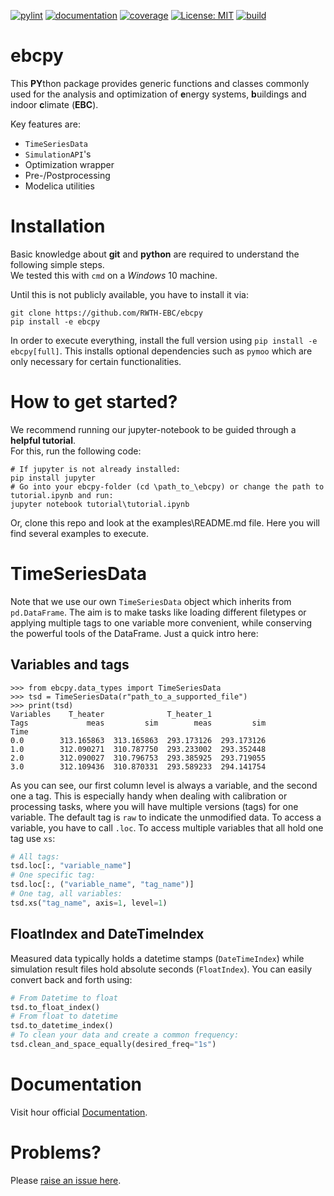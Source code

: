 [![pylint](https://ebc.pages.rwth-aachen.de/EBC_all/github_ci/ebcpy/master/pylint/pylint.svg )](https://ebc.pages.rwth-aachen.de/EBC_all/github_ci/ebcpy/master/pylint/pylint.html)
[![documentation](https://ebc.pages.rwth-aachen.de/EBC_all/github_ci/ebcpy/master/docs/doc.svg)](https://ebc.pages.rwth-aachen.de/EBC_all/github_ci/ebcpy/master/docs/index.html)
[![coverage](https://ebc.pages.rwth-aachen.de/EBC_all/github_ci/ebcpy/master/coverage/badge.svg)](https://ebc.pages.rwth-aachen.de/EBC_all/github_ci/ebcpy/master/coverage)
[![License: MIT](https://img.shields.io/badge/License-MIT-yellow.svg)](https://opensource.org/licenses/MIT)
[![build](https://ebc.pages.rwth-aachen.de/EBC_all/github_ci/ebcpy/master/build/build.svg)](https://ebc.pages.rwth-aachen.de/EBC_all/github_ci/ebcpy/master/build/build.svg)


# ebcpy

This **PY**thon package provides generic functions and classes commonly
used for the analysis and optimization of **e**nergy systems, **b**uildings and indoor **c**limate (**EBC**).

Key features are:

* `TimeSeriesData`
* `SimulationAPI`'s
* Optimization wrapper
* Pre-/Postprocessing
* Modelica utilities

# Installation
Basic knowledge about **git** and **python** are required to understand the following simple steps.  
We tested this with `cmd` on a *Windows* 10 machine.

Until this is not publicly available, you have to install it via:
```
git clone https://github.com/RWTH-EBC/ebcpy
pip install -e ebcpy
```
In order to execute everything, install the full version using `pip install -e ebcpy[full]`. 
This installs optional dependencies such as `pymoo` which are only necessary for certain functionalities.

# How to get started?

We recommend running our jupyter-notebook to be guided through a **helpful tutorial**.  
For this, run the following code:
```
# If jupyter is not already installed:
pip install jupyter
# Go into your ebcpy-folder (cd \path_to_\ebcpy) or change the path to tutorial.ipynb and run:
jupyter notebook tutorial\tutorial.ipynb
```

Or, clone this repo and look at the examples\README.md file.
Here you will find several examples to execute.

# TimeSeriesData
Note that we use our own `TimeSeriesData` object which inherits from `pd.DataFrame`. The aim is to make tasks like loading different filetypes or applying multiple tags to one variable more convenient, while conserving the powerful tools of the DataFrame.
Just a quick intro here:

## Variables and tags
```
>>> from ebcpy.data_types import TimeSeriesData
>>> tsd = TimeSeriesData(r"path_to_a_supported_file")
>>> print(tsd)
Variables    T_heater              T_heater_1            
Tags             meas         sim        meas         sim
Time                                                     
0.0        313.165863  313.165863  293.173126  293.173126
1.0        312.090271  310.787750  293.233002  293.352448
2.0        312.090027  310.796753  293.385925  293.719055
3.0        312.109436  310.870331  293.589233  294.141754
```

As you can see, our first column level is always a variable, and the second one a tag.
This is especially handy when dealing with calibration or processing tasks, where you will have multiple
versions (tags) for one variable. The default tag is `raw` to indicate the unmodified data.
To access a variable, you have to call `.loc`. To access multiple variables that all hold one tag use `xs`:
```python
# All tags:
tsd.loc[:, "variable_name"]
# One specific tag:
tsd.loc[:, ("variable_name", "tag_name")]
# One tag, all variables:
tsd.xs("tag_name", axis=1, level=1)
```
## FloatIndex and DateTimeIndex
Measured data typically holds a datetime stamps (`DateTimeIndex`) while simulation result files hold absolute seconds (`FloatIndex`). 
You can easily convert back and forth using:
```python
# From Datetime to float
tsd.to_float_index()
# From float to datetime
tsd.to_datetime_index()
# To clean your data and create a common frequency:
tsd.clean_and_space_equally(desired_freq="1s")
```

# Documentation
Visit hour official [Documentation](https://ebc.pages.rwth-aachen.de/EBC_all/github_ci/ebcpy/master/docs/index.html).

# Problems?
Please [raise an issue here](https://github.com/RWTH-EBC/ebcpy/new).
